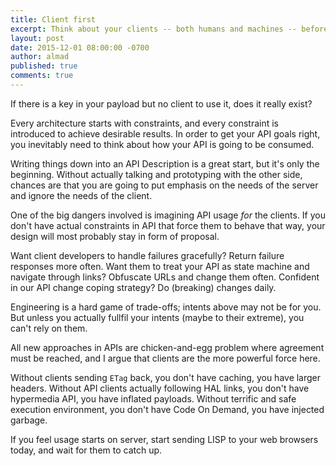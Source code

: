 ```yaml
---
title: Client first
excerpt: Think about your clients -- both humans and machines -- before starting to design your constraints
layout: post
date: 2015-12-01 08:00:00 -0700
author: almad
published: true
comments: true
---
```


If there is a key in your payload but no client to use it, does it really exist?

Every architecture starts with constraints, and every constraint is introduced to achieve desirable results. In order to get your API goals right, you inevitably need to think about how your API is going to be consumed.

Writing things down into an API Description is a great start, but it's only the beginning. Without actually talking and prototyping with the other side, chances are that you are going to put emphasis on the needs of the server and ignore the needs of the client.

One of the big dangers involved is imagining API usage _for_ the clients. If you don't have actual constraints in API that force them to behave that way, your design will most probably stay in form of proposal.

Want client developers to handle failures gracefully? Return failure responses more often. Want them to treat your API as state machine and navigate through links? Obfuscate URLs and change them often. Confident in our API change coping strategy? Do (breaking) changes daily.

Engineering is a hard game of trade-offs; intents above may not be for you. But unless you actually fullfil your intents (maybe to their extreme), you can't rely on them.

All new approaches in APIs are chicken-and-egg problem where agreement must be reached, and I argue that clients are the more powerful force here.

Without clients sending `ETag` back, you don't have caching, you have larger headers. Without API clients actually following HAL links, you don't have hypermedia API, you have inflated payloads. Without terrific and safe execution environment, you don't have Code On Demand, you have injected garbage.

If you feel usage starts on server, start sending LISP to your web browsers today, and wait for them to catch up.
